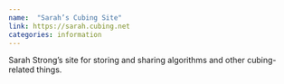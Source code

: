 ```yaml
---
name:  "Sarah’s Cubing Site"
link: https://sarah.cubing.net
categories: information
---
```


Sarah Strong’s site for storing and sharing algorithms and other cubing-related things.
